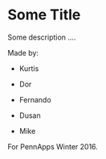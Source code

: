 # Some Title

Some description ....

Made by:

  + Kurtis

  + Dor

  + Fernando

  + Dusan

  + Mike

For PennApps Winter 2016.
